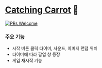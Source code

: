 # [Catching Carrot](https://free-ko.github.io/project-js-game/) 🥕
[![PRs Welcome](https://img.shields.io/badge/PRs-welcome-brightgreen.svg?style=flat-square)](http://makeapullrequest.com)

### 주요 기능
- 시작 버튼 클릭 타이머, 사운드, 이미지 랜덤 위치
- 타이머에 따라 팝업 창 등장
- 게임 재시작 기능
